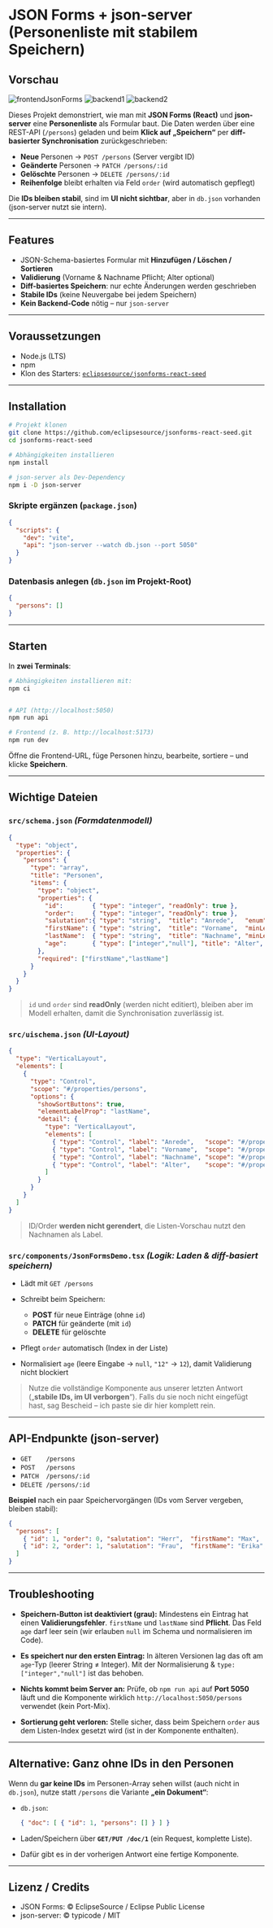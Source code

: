 # JSON Forms + json-server (Personenliste mit stabilem Speichern)

## Vorschau
![frontendJsonForms](/jsonForms/Bilder/frontendJsonForms.png)
![backend1](/jsonForms/Bilder/backend1.png)
![backend2](/jsonForms/Bilder/backend2.png)

Dieses Projekt demonstriert, wie man mit **JSON Forms (React)** und **json-server** eine **Personenliste** als Formular baut.
Die Daten werden über eine REST-API (`/persons`) geladen und beim **Klick auf „Speichern“** per **diff-basierter Synchronisation** zurückgeschrieben:

* **Neue** Personen → `POST /persons` (Server vergibt ID)
* **Geänderte** Personen → `PATCH /persons/:id`
* **Gelöschte** Personen → `DELETE /persons/:id`
* **Reihenfolge** bleibt erhalten via Feld `order` (wird automatisch gepflegt)

Die **IDs bleiben stabil**, sind im **UI nicht sichtbar**, aber in `db.json` vorhanden (json-server nutzt sie intern).

---

## Features

* JSON-Schema-basiertes Formular mit **Hinzufügen / Löschen / Sortieren**
* **Validierung** (Vorname & Nachname Pflicht; Alter optional)
* **Diff-basiertes Speichern**: nur echte Änderungen werden geschrieben
* **Stabile IDs** (keine Neuvergabe bei jedem Speichern)
* **Kein Backend-Code** nötig – nur `json-server`

---

## Voraussetzungen

* Node.js (LTS)
* npm
* Klon des Starters: [`eclipsesource/jsonforms-react-seed`](https://github.com/eclipsesource/jsonforms-react-seed)

---

## Installation

```bash
# Projekt klonen
git clone https://github.com/eclipsesource/jsonforms-react-seed.git
cd jsonforms-react-seed

# Abhängigkeiten installieren
npm install

# json-server als Dev-Dependency
npm i -D json-server
```

### Skripte ergänzen (`package.json`)

```json
{
  "scripts": {
    "dev": "vite",
    "api": "json-server --watch db.json --port 5050"
  }
}
```

### Datenbasis anlegen (`db.json` im Projekt-Root)

```json
{
  "persons": []
}
```

---

## Starten

In **zwei Terminals**:

```bash
# Abhängigkeiten installieren mit:
npm ci


# API (http://localhost:5050)
npm run api
```

```bash
# Frontend (z. B. http://localhost:5173)
npm run dev
```

Öffne die Frontend-URL, füge Personen hinzu, bearbeite, sortiere – und klicke **Speichern**.

---

## Wichtige Dateien

### `src/schema.json`  *(Formdatenmodell)*

```json
{
  "type": "object",
  "properties": {
    "persons": {
      "type": "array",
      "title": "Personen",
      "items": {
        "type": "object",
        "properties": {
          "id":        { "type": "integer", "readOnly": true },
          "order":     { "type": "integer", "readOnly": true },
          "salutation":{ "type": "string",  "title": "Anrede",   "enum": ["Herr","Frau","Divers"] },
          "firstName": { "type": "string",  "title": "Vorname",  "minLength": 1 },
          "lastName":  { "type": "string",  "title": "Nachname", "minLength": 1 },
          "age":       { "type": ["integer","null"], "title": "Alter", "minimum": 0, "default": null }
        },
        "required": ["firstName","lastName"]
      }
    }
  }
}
```

> `id` und `order` sind **readOnly** (werden nicht editiert), bleiben aber im Modell erhalten, damit die Synchronisation zuverlässig ist.

### `src/uischema.json`  *(UI-Layout)*

```json
{
  "type": "VerticalLayout",
  "elements": [
    {
      "type": "Control",
      "scope": "#/properties/persons",
      "options": {
        "showSortButtons": true,
        "elementLabelProp": "lastName",
        "detail": {
          "type": "VerticalLayout",
          "elements": [
            { "type": "Control", "label": "Anrede",   "scope": "#/properties/salutation" },
            { "type": "Control", "label": "Vorname",  "scope": "#/properties/firstName" },
            { "type": "Control", "label": "Nachname", "scope": "#/properties/lastName" },
            { "type": "Control", "label": "Alter",    "scope": "#/properties/age" }
          ]
        }
      }
    }
  ]
}
```

> ID/Order **werden nicht gerendert**, die Listen-Vorschau nutzt den Nachnamen als Label.

### `src/components/JsonFormsDemo.tsx`  *(Logik: Laden & diff-basiert speichern)*

* Lädt mit `GET /persons`
* Schreibt beim Speichern:

  * **POST** für neue Einträge (ohne `id`)
  * **PATCH** für geänderte (mit `id`)
  * **DELETE** für gelöschte
* Pflegt `order` automatisch (Index in der Liste)
* Normalisiert `age` (leere Eingabe → `null`, `"12"` → `12`), damit Validierung nicht blockiert

> Nutze die vollständige Komponente aus unserer letzten Antwort („**stabile IDs, im UI verborgen**“).
> Falls du sie noch nicht eingefügt hast, sag Bescheid – ich paste sie dir hier komplett rein.

---

## API-Endpunkte (json-server)

* `GET    /persons`
* `POST   /persons`
* `PATCH  /persons/:id`
* `DELETE /persons/:id`

**Beispiel** nach ein paar Speichervorgängen (IDs vom Server vergeben, bleiben stabil):

```json
{
  "persons": [
    { "id": 1, "order": 0, "salutation": "Herr",  "firstName": "Max",   "lastName": "Mustermann", "age": 30 },
    { "id": 2, "order": 1, "salutation": "Frau",  "firstName": "Erika", "lastName": "Muster",      "age": null }
  ]
}
```

---

## Troubleshooting

* **Speichern-Button ist deaktiviert (grau):**
  Mindestens ein Eintrag hat einen **Validierungsfehler**. `firstName` und `lastName` sind **Pflicht**.
  Das Feld `age` darf leer sein (wir erlauben `null` im Schema und normalisieren im Code).

* **Es speichert nur den ersten Eintrag:**
  In älteren Versionen lag das oft am `age`-Typ (leerer String ≠ Integer). Mit der Normalisierung & `type: ["integer","null"]` ist das behoben.

* **Nichts kommt beim Server an:**
  Prüfe, ob `npm run api` auf **Port 5050** läuft und die Komponente wirklich `http://localhost:5050/persons` verwendet (kein Port-Mix).

* **Sortierung geht verloren:**
  Stelle sicher, dass beim Speichern `order` aus dem Listen-Index gesetzt wird (ist in der Komponente enthalten).

---

## Alternative: Ganz ohne IDs in den Personen

Wenn du **gar keine IDs** im Personen-Array sehen willst (auch nicht in `db.json`), nutze statt `/persons` die Variante **„ein Dokument“**:

* `db.json`:

  ```json
  { "doc": [ { "id": 1, "persons": [] } ] }
  ```
* Laden/Speichern über **`GET/PUT /doc/1`** (ein Request, komplette Liste).
* Dafür gibt es in der vorherigen Antwort eine fertige Komponente.

---

## Lizenz / Credits

* JSON Forms: © EclipseSource / Eclipse Public License
* json-server: © typicode / MIT
